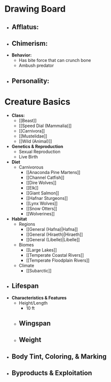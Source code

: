 # Drawing Board
- **Afflatus:**
	- 
- **Chimerism:**
	- 
- **Behavior:**
	- Has bite force that can crunch bone
	- Ambush predator
- **Personality:**
	- 
# Creature Basics
- **Class:**
	- [[Beast]]
	- [[Speed Dial (Mammalia)]]
	- [[Carnivora]]
	- [[Mustelidae]]
	- [[Wild (Animal)]]
- **Genetics & Reproduction**
	- Sexual Reproduction
	- Live Birth
- **Diet**
	- Carnivorous
		- [[Anaconda Pine Martens]]
		- [[Channel Catfish]]
		- [[Dire Wolves]]
		- [[Elk]]
		- [[Giant Salmon]]
		- [[Hafnar Sturgeons]]
		- [[Lynx Wolves]]
		- [[Snow Otters]]
		- [[Wolverines]]
- **Habitat**
	- Regions
		- [[General (Hafna)|Hafna]]
		- [[General (Hiraeth)|Hiraeth]]
		- [[General (Libelle)|Libelle]]
	- Biomes
		- [[Large Lakes]]
		- [[Temperate Coastal Rivers]]
		- [[Temperate Floodplain Rivers]]
	- Climate
		- [[Subarctic]]
- **Lifespan**
	- 
- **Characteristics & Features**
	- Height/Length
		- 10 ft
	- Wingspan
		- 
	- Weight
		- 
- **Body Tint, Coloring, & Marking**
	- 
- **Byproducts & Exploitation**
	- 